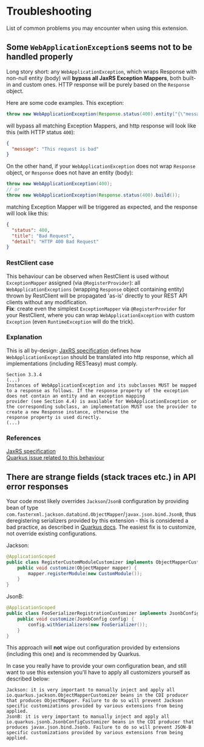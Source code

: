 # Troubleshooting #
List of common problems you may encounter when using this extension.

## Some `WebApplicationException`s seems not to be handled properly
Long story short: any `WebApplicationException`, which wraps Response with non-null entity (body) will **bypass all JaxRS Exception Mappers**, both built-in and custom ones. HTTP response will be purely based on the `Response` object.

Here are some code examples. This exception:
```java
throw new WebApplicationException(Response.status(400).entity("{\"message\": \"This request is bad\"}").build());
```
will bypass all matching Exception Mappers, and http response will look like this (with HTTP status `400`):
```json
{
  "message": "This request is bad"
}
```

On the other hand, if your `WebApplicationException` does not wrap `Response` object, or `Response` does not have an entity (body):
```java
throw new WebApplicationException(400);
// or
throw new WebApplicationException(Response.status(400).build());
```
matching Exception Mapper will be triggered as expected, and the response will look like this:
```json
{
  "status": 400,
  "title": "Bad Request",
  "detail": "HTTP 400 Bad Request"
}
```

### RestClient case
This behaviour can be observed when RestClient is used without `ExceptionMapper` assigned (via `@RegisterProvider`): all `WebApplicationExceptions` (wrapping `Response` object containing entity) thrown by RestClient will be propagated 'as-is' directly to your REST API clients without any modification.  
**Fix**: create even the simplest `ExceptionMapper` via `@RegisterProvider` for your RestClient, where you can wrap `WebApplicationException` with custom `Exception` (even `RuntimeException` will do the trick).

### Explanation
This is all by-design: [JaxRS specification](https://raw.githubusercontent.com/javaee/jax-rs-spec/master/spec.pdf) defines how `WebApplicationException` should be translated into http response, which all implementations (including RESTeasy) must comply.

```
Section 3.3.4
(...)
Instances of WebApplicationException and its subclasses MUST be mapped to a response as follows. If the response property of the exception does not contain an entity and an exception mapping
provider (see Section 4.4) is available for WebApplicationException or the corresponding subclass, an implementation MUST use the provider to create a new Response instance, otherwise the
response property is used directly. 
(...)
```

### References  
[JaxRS specification](https://raw.githubusercontent.com/javaee/jax-rs-spec/master/spec.pdf)  
[Quarkus issue related to this behaviour](https://github.com/quarkusio/quarkus/issues/4031)

## There are strange fields (stack traces etc.) in API error responses
Your code most likely overrides `Jackson`/`JsonB` configuration by providing bean of type `com.fasterxml.jackson.databind.ObjectMapper`/`javax.json.bind.JsonB`, thus deregistering serializers provided by this extension - this is considered a bad practice, as described in [Quarkus docs](https://quarkus.io/guides/rest-json#configuring-json-support). 
The easiest fix is to customize, not override existing configurations.

Jackson:
```java
@ApplicationScoped
public class RegisterCustomModuleCustomizer implements ObjectMapperCustomizer {
    public void customize(ObjectMapper mapper) {
        mapper.registerModule(new CustomModule());
    }
}
```

JsonB:
```java
@ApplicationScoped
public class FooSerializerRegistrationCustomizer implements JsonbConfigCustomizer {
    public void customize(JsonbConfig config) {
        config.withSerializers(new FooSerializer());
    }
}
```
This approach will **not** wipe out configuration provided by extensions (including this one) and is recommended by Quarkus.

In case you really have to provide your own configuration bean, and still want to use this extension you'll have to apply all customizers yourself as described below:

```
Jackson: it is very important to manually inject and apply all io.quarkus.jackson.ObjectMapperCustomizer beans in the CDI producer that produces ObjectMapper. Failure to do so will prevent Jackson specific customizations provided by various extensions from being applied.
JsonB: it is very important to manually inject and apply all io.quarkus.jsonb.JsonbConfigCustomizer beans in the CDI producer that produces javax.json.bind.Jsonb. Failure to do so will prevent JSON-B specific customizations provided by various extensions from being applied.
```
